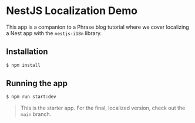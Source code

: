 # NestJS Localization Demo

This app is a companion to a Phrase blog tutorial where
we cover localizing a Nest app with the `nestjs-i18n` library.

## Installation

```bash
$ npm install
```

## Running the app

```bash
$ npm run start:dev
```

> This is the starter app. For the final, localized version,
> check out the `main` branch.

